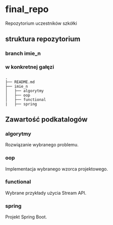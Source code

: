 # final_repo
  Repozytorium uczestników szkółki
  
## struktura repozytorium
	
### branch imie_n

### w konkretnej gałęzi
```
.
├── README.md
├── imie_n
│   ├── algorytmy
│   ├── oop
│   ├── functional
|   ├── spring

```      

  
## Zawartość podkatalogów

### algorytmy
  Rozwiązanie wybranego problemu.   
   
### oop
  Implementacja wybranego wzorca projektowego.
  
### functional
  Wybrane przykłady użycia Stream API. 
  
### spring
  Projekt Spring Boot.
  
  
  

